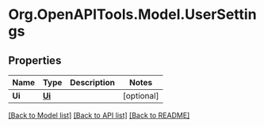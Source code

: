 # Org.OpenAPITools.Model.UserSettings

## Properties

Name | Type | Description | Notes
------------ | ------------- | ------------- | -------------
**Ui** | [**Ui**](Ui.md) |  | [optional] 

[[Back to Model list]](../../README.md#documentation-for-models) [[Back to API list]](../../README.md#documentation-for-api-endpoints) [[Back to README]](../../README.md)

